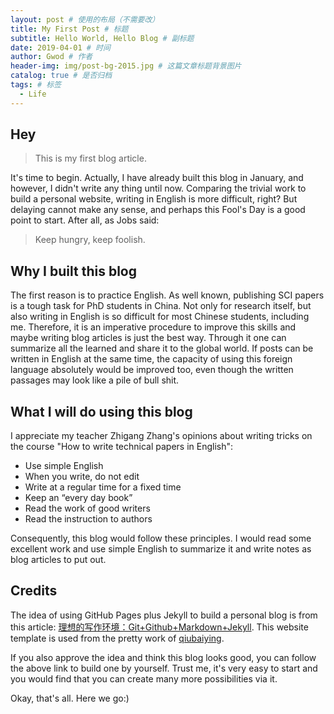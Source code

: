 ```yaml
---
layout: post # 使用的布局（不需要改）
title: My First Post # 标题
subtitle: Hello World, Hello Blog # 副标题
date: 2019-04-01 # 时间
author: Gwod # 作者
header-img: img/post-bg-2015.jpg # 这篇文章标题背景图片
catalog: true # 是否归档
tags: # 标签
  - Life
---
```


## Hey

> This is my first blog article.

It's time to begin. Actually, I have already built this blog in January, and
however, I didn't write any thing until now. Comparing the trivial work to build
a personal website, writing in English is more difficult, right? But delaying
cannot make any sense, and perhaps this Fool's Day is a good point to start.
After all, as Jobs said:

> Keep hungry, keep foolish.

## Why I built this blog

The first reason is to practice English. As well known, publishing SCI papers is
a tough task for PhD students in China. Not only for research itself, but
also writing in English is so difficult for most Chinese students, including me.
Therefore, it is an imperative procedure to improve this skills and maybe
writing blog articles is just the best way. Through it one can summarize all the
learned and share it to the global world. If posts can be written in English at
the same time, the capacity of using this foreign language absolutely would be
improved too, even though the written passages may look like a pile of bull shit. 

## What I will do using this blog

I appreciate my teacher Zhigang Zhang's opinions about writing tricks on the
course "How to write technical papers in English":

- Use simple English
- When you write, do not edit
- Write at a regular time for a fixed time
- Keep an “every day book”
- Read the work of good writers
- Read the instruction to authors

Consequently, this blog would follow these principles. I would read some
excellent work and use simple English to summarize it and write notes as blog
articles to put out.

## Credits

The idea of using GitHub Pages plus Jekyll to build a personal blog is from this
article:
[理想的写作环境：Git+Github+Markdown+Jekyll](https://www.yangzhiping.com/tech/writing-space.html).
This website template is used from the pretty work of
[qiubaiying](https://github.com/qiubaiying/qiubaiying.github.io).

If you also approve the idea and think this blog looks good, you can follow the
above link to build one by yourself. Trust me, it's very easy to start and you
would find that you can create many more possibilities via it.

Okay, that's all. Here we go:)

